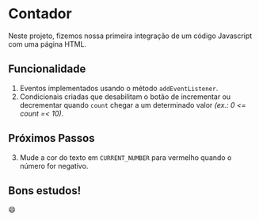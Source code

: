 # Contador
Neste projeto, fizemos nossa primeira integração de um código Javascript com uma página HTML.

## Funcionalidade

1. Eventos implementados usando o método `addEventListener`. 
2. Condicionais criadas que desabilitam o botão de incrementar ou decrementar quando `count` chegar a um determinado valor *(ex.: 0 <= count =< 10)*.

## Próximos Passos
3. Mude a cor do texto em `CURRENT_NUMBER` para vermelho quando o número for negativo.

## Bons estudos!
 :smile: